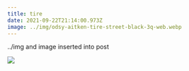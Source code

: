 ```yaml
---
title: tire
date: 2021-09-22T21:14:00.973Z
image: ../img/odsy-aitken-tire-street-black-3q-web.webp
---
```

../img and image inserted into post

![](../img/odsy-aitken-tire-street-black-3q-web.webp)